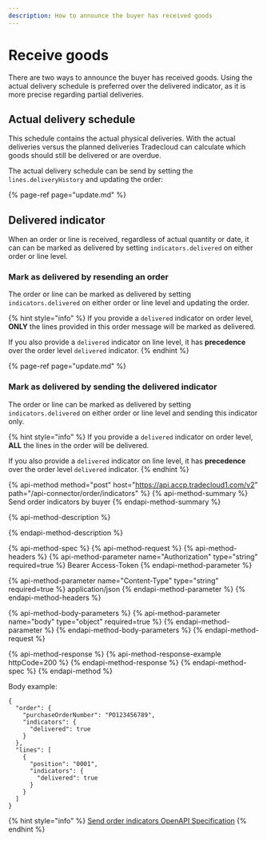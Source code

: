 ```yaml
---
description: How to announce the buyer has received goods
---
```


# Receive goods

There are two ways to announce the buyer has received goods. Using the actual delivery schedule is preferred over the delivered indicator, as it is more precise regarding partial deliveries.

## Actual delivery schedule

This schedule contains the actual physical deliveries. With the actual deliveries versus the planned deliveries Tradecloud can calculate which goods should still be delivered or are overdue.

The actual delivery schedule can be send by setting the `lines.deliveryHistory` and updating the order:

{% page-ref page="update.md" %}

## Delivered indicator

When an order or line is received, regardless of actual quantity or date, it can can be marked as delivered by setting `indicators.delivered` on either order or line level.

### Mark as delivered by resending an order

The order or line can be marked as delivered by setting `indicators.delivered` on either order or line level and updating the order.

{% hint style="info" %}
If you provide a `delivered` indicator on order level, **ONLY** the lines provided in this order message will be marked as delivered.

If you also provide a `delivered` indicator on line level, it has **precedence** over the order level `delivered` indicator.
{% endhint %}

{% page-ref page="update.md" %}

### Mark as delivered by sending the delivered indicator

The order or line can be marked as delivered by setting `indicators.delivered` on either order or line level and sending this indicator only.

{% hint style="info" %}
If you provide a `delivered` indicator on order level, **ALL** the lines in the order will be delivered.

If you also provide a `delivered` indicator on line level, it has **precedence** over the order level `delivered` indicator.
{% endhint %}

{% api-method method="post" host="https://api.accp.tradecloud1.com/v2" path="/api-connector/order/indicators" %}
{% api-method-summary %}
Send order indicators by buyer
{% endapi-method-summary %}

{% api-method-description %}

{% endapi-method-description %}

{% api-method-spec %}
{% api-method-request %}
{% api-method-headers %}
{% api-method-parameter name="Authorization" type="string" required=true %}
Bearer Access-Token
{% endapi-method-parameter %}

{% api-method-parameter name="Content-Type" type="string" required=true %}
application/json
{% endapi-method-parameter %}
{% endapi-method-headers %}

{% api-method-body-parameters %}
{% api-method-parameter name="body" type="object" required=true %}
{% endapi-method-parameter %}
{% endapi-method-body-parameters %}
{% endapi-method-request %}

{% api-method-response %}
{% api-method-response-example httpCode=200 %}
{% endapi-method-response %}
{% endapi-method-spec %}
{% endapi-method %}

Body example:
```
{
  "order": {
    "purchaseOrderNumber": "PO123456789",
    "indicators": {
      "delivered": true
    }
  },
  "lines": [
    {
      "position": "0001",
      "indicators": {
        "delivered": true
      }
    }
  ]
}
```

{% hint style="info" %}
[Send order indicators OpenAPI Specification](https://swagger-ui.accp.tradecloud1.com/?url=https://api.accp.tradecloud1.com/v2/api-connector/specs.yaml#/buyer-endpoints/sendOrderIndicatorsByBuyerRoute)
{% endhint %}
